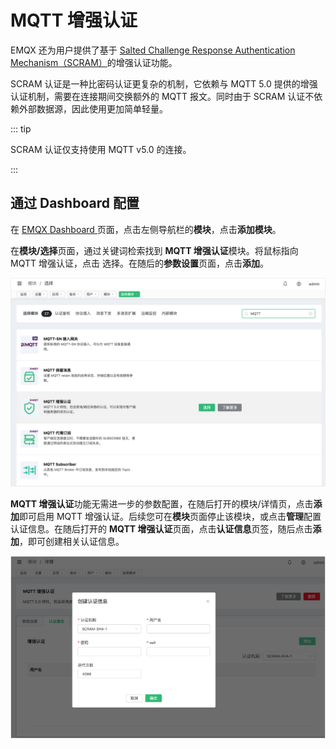 # MQTT 增强认证

EMQX 还为用户提供了基于 [Salted Challenge Response Authentication Mechanism（SCRAM）](https://doubleoctopus.com/security-wiki/protocol/salted-challenge-response-authentication-mechanism/)的增强认证功能。

SCRAM 认证是一种比密码认证更复杂的机制，它依赖与 MQTT 5.0 提供的增强认证机制，需要在连接期间交换额外的 MQTT 报文。同时由于 SCRAM 认证不依赖外部数据源，因此使用更加简单轻量。

::: tip

SCRAM 认证仅支持使用 MQTT v5.0 的连接。

:::

## 通过 Dashboard 配置

在 [EMQX Dashboard ](http://127.0.0.1:18083/#/authentication)页面，点击左侧导航栏的**模块**，点击**添加模块**。

在**模块/选择**页面，通过关键词检索找到 **MQTT 增强认证**模块。将鼠标指向 MQTT 增强认证，点击 选择。在随后的**参数设置**页面，点击**添加**。

![image-20230510174205663](./assets/mqtt-enchanged-auth.png)

**MQTT 增强认证**功能无需进一步的参数配置，在随后打开的模块/详情页，点击**添加**即可启用 MQTT 增强认证。后续您可在**模块**页面停止该模块，或点击**管理**配置认证信息。在随后打开的 **MQTT 增强认证**页面，点击**认证信息**页签，随后点击**添加**，即可创建相关认证信息。

![image-20230510174648376](./assets/MQTT-enhanced-auth-create.png)

